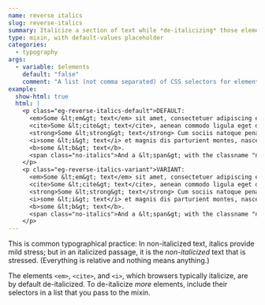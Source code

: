 ```yaml
---
name: reverse italics
slug: reverse-italics
summary: Italicize a section of text while *de-italicizing* those elements that would normally be italicized &mdash; such as `<em>`, `<cite>`, and `<i>`.
type: mixin, with default-values placeholder
categories:
  - typography
args:
  - variable: $elements
    default: "false"
    comment: "A list (not comma separated) of CSS selectors for elements that you do *not* want italicized (`<em>`, `<cite>`, and `<i>` are already taken care of: see below). *Wrap your selectors in quotes.*"
example:
  show-html: true
  html: |
    <p class="eg-reverse-italics-default">DEFAULT:
      <em>Some &lt;em&gt; text</em> sit amet, consectetuer adipiscing elit.
      <cite>Some &lt;cite&gt; text</cite>, aenean commodo ligula eget dolor.
      <strong>Some &lt;strong&gt; text</strong> Cum sociis natoque penatibus
      <i>some &lt;i&gt; text</i> et magnis dis parturient montes, nascetur ridiculus mus
      <b>some &lt;b&gt; text</b>.
      <span class="no-italics">And a &lt;span&gt; with the classname "no-italics".</span>
    </p>
    <p class="eg-reverse-italics-variant">VARIANT:
      <em>Some &lt;em&gt; text</em> sit amet, consectetuer adipiscing elit.
      <cite>Some &lt;cite&gt; text</cite>, aenean commodo ligula eget dolor.
      <strong>Some &lt;strong&gt; text</strong> Cum sociis natoque penatibus
      <i>some &lt;i&gt; text</i> et magnis dis parturient montes, nascetur ridiculus mus
      <b>some &lt;b&gt; text</b>.
      <span class="no-italics">And a &lt;span&gt; with the classname "no-italics".</span>
    </p>
---
```


This is common typographical practice: In non-italicized text, italics provide mild stress; but in an italicized passage, it is the *non-italicized* text that is stressed. (Everything is relative and nothing means anything.)

The elements `<em>`, `<cite>`, and `<i>`, which browsers typically italicize, are by default de-italicized. To de-italicize *more* elements, include their selectors in a list that you pass to the mixin.